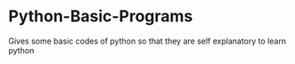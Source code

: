 # Python-Basic-Programs
Gives some basic codes of python so that they are self explanatory to learn python
